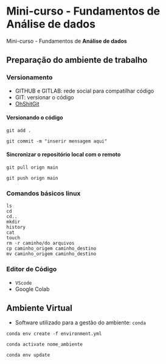 # Mini-curso - Fundamentos de Análise de dados

Mini-curso - Fundamentos de **Análise de dados**


## Preparação do ambiente de trabalho

### Versionamento

- GITHUB e GITLAB: rede social para compatilhar código
- GIT: versionar o código
- [OhShitGit](https://ohshitgit.com/pt_br/swears/)

#### Versionando o código
  
  ```
  git add .
  ```

  ```
  git commit -m "inserir mensagem aqui"
  ```

#### Sincronizar o repositório local com o remoto

  ```
  git pull orign main
  ```

  ```
  git push orign main
  ```

### Comandos básicos linux

```
ls
cd
cd..
mkdir
history
cat
touch
rm -r caminho/do arquivos
cp caminho_origem caminho_destino
mv caminho_origem caminho_destino

```

### Editor de Código

- `VScode`
- Google Colab

## Ambiente Virtual

- Software utilizado para a gestão do ambiente: `conda`

```
conda env create -f environment.yml 
```

```
conda activate nome_ambiente
```

```
conda env update
```